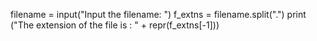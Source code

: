 filename = input("Input the filename: ")
f_extns = filename.split(".")
print ("The extension of the file is : " + repr(f_extns[-1]))
